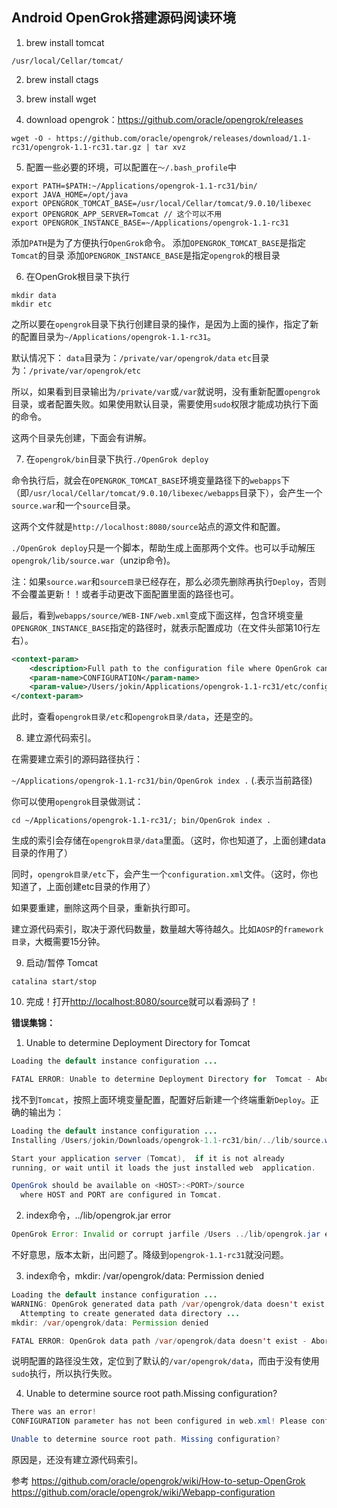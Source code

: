 ## Android OpenGrok搭建源码阅读环境

1. brew install tomcat

`/usr/local/Cellar/tomcat/`

2. brew install ctags

3. brew install wget

4. download opengrok：<https://github.com/oracle/opengrok/releases>

`wget -O - https://github.com/oracle/opengrok/releases/download/1.1-rc31/opengrok-1.1-rc31.tar.gz | tar xvz`

5. 配置一些必要的环境，可以配置在`～/.bash_profile`中

```shell
export PATH=$PATH:~/Applications/opengrok-1.1-rc31/bin/
export JAVA_HOME=/opt/java
export OPENGROK_TOMCAT_BASE=/usr/local/Cellar/tomcat/9.0.10/libexec
export OPENGROK_APP_SERVER=Tomcat // 这个可以不用
export OPENGROK_INSTANCE_BASE=~/Applications/opengrok-1.1-rc31
```

添加`PATH`是为了方便执行`OpenGrok`命令。
添加`OPENGROK_TOMCAT_BASE`是指定`Tomcat`的目录
添加`OPENGROK_INSTANCE_BASE`是指定`opengrok`的根目录

6. 在OpenGrok根目录下执行

```shell
mkdir data
mkdir etc
```

之所以要在`opengrok`目录下执行创建目录的操作，是因为上面的操作，指定了新的配置目录为`~/Applications/opengrok-1.1-rc31`。

默认情况下：
`data`目录为：`/private/var/opengrok/data`
`etc`目录为：`/private/var/opengrok/etc`

所以，如果看到目录输出为`/private/var`或`/var`就说明，没有重新配置`opengrok`目录，或者配置失败。如果使用默认目录，需要使用`sudo`权限才能成功执行下面的命令。

这两个目录先创建，下面会有讲解。

7. 在`opengrok/bin`目录下执行`./OpenGrok deploy`

命令执行后，就会在`OPENGROK_TOMCAT_BASE`环境变量路径下的`webapps`下（即`/usr/local/Cellar/tomcat/9.0.10/libexec/webapps`目录下），会产生一个`source.war`和一个`source`目录。

这两个文件就是`http://localhost:8080/source`站点的源文件和配置。

`./OpenGrok deploy`只是一个脚本，帮助生成上面那两个文件。也可以手动解压`opengrok/lib/source.war`（unzip命令)。

注：如果`source.war`和`source目录`已经存在，那么必须先删除再执行`Deploy`，否则不会覆盖更新！！或者手动更改下面配置里面的路径也可。

最后，看到`webapps/source/WEB-INF/web.xml`变成下面这样，包含环境变量`OPENGROK_INSTANCE_BASE`指定的路径时，就表示配置成功（在文件头部第10行左右）。

```xml
<context-param>
	<description>Full path to the configuration file where OpenGrok can read its configuration</description>
	<param-name>CONFIGURATION</param-name>
	<param-value>/Users/jokin/Applications/opengrok-1.1-rc31/etc/configuration.xml</param-value>
</context-param>
```

此时，查看`opengrok目录/etc`和`opengrok目录/data`，还是空的。

8. 建立源代码索引。

在需要建立索引的源码路径执行：

`~/Applications/opengrok-1.1-rc31/bin/OpenGrok index .` (.表示当前路径)

你可以使用`opengrok`目录做测试：

`cd ~/Applications/opengrok-1.1-rc31/; bin/OpenGrok index .`

生成的索引会存储在`opengrok目录/data`里面。（这时，你也知道了，上面创建data目录的作用了）

同时，`opengrok目录/etc`下，会产生一个`configuration.xml`文件。（这时，你也知道了，上面创建etc目录的作用了）

如果要重建，删除这两个目录，重新执行即可。

建立源代码索引，取决于源代码数量，数量越大等待越久。比如`AOSP`的`framework目录`，大概需要15分钟。

9. 启动/暂停 Tomcat

`catalina start/stop`

10. 完成！打开<http://localhost:8080/source>就可以看源码了！

**错误集锦：**

1. Unable to determine Deployment Directory for Tomcat

```java
Loading the default instance configuration ...

FATAL ERROR: Unable to determine Deployment Directory for  Tomcat - Aborting!
```

找不到`Tomcat`，按照上面环境变量配置，配置好后新建一个终端重新`Deploy`。正确的输出为：

```java
Loading the default instance configuration ...
Installing /Users/jokin/Downloads/opengrok-1.1-rc31/bin/../lib/source.war to /usr/local/Cellar/tomcat/9.0.10/libexec/webapps ...

Start your application server (Tomcat),  if it is not already
running, or wait until it loads the just installed web  application.

OpenGrok should be available on <HOST>:<PORT>/source
  where HOST and PORT are configured in Tomcat.
```

2. index命令，../lib/opengrok.jar error

```java
OpenGrok Error: Invalid or corrupt jarfile /Users ../lib/opengrok.jar error
```

不好意思，版本太新，出问题了。降级到`opengrok-1.1-rc31`就没问题。

3. index命令，mkdir: /var/opengrok/data: Permission denied

```java
Loading the default instance configuration ...
WARNING: OpenGrok generated data path /var/opengrok/data doesn't exist
  Attempting to create generated data directory ...
mkdir: /var/opengrok/data: Permission denied

FATAL ERROR: OpenGrok data path /var/opengrok/data doesn't exist - Aborting!
```

说明配置的路径没生效，定位到了默认的`/var/opengrok/data`，而由于没有使用`sudo`执行，所以执行失败。

4. Unable to determine source root path.Missing configuration?

```java
There was an error!
CONFIGURATION parameter has not been configured in web.xml! Please configure your webapp.

Unable to determine source root path. Missing configuration?
```

原因是，还没有建立源代码索引。

参考
<https://github.com/oracle/opengrok/wiki/How-to-setup-OpenGrok>
<https://github.com/oracle/opengrok/wiki/Webapp-configuration>
